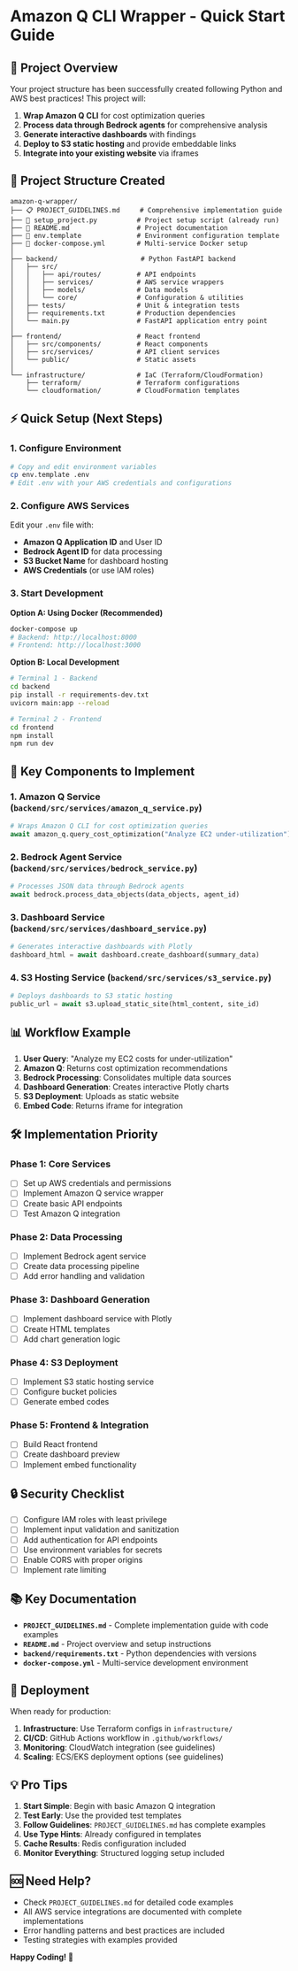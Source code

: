 # Amazon Q CLI Wrapper - Quick Start Guide

## 🎯 Project Overview

Your project structure has been successfully created following Python and AWS best practices! This project will:

1. **Wrap Amazon Q CLI** for cost optimization queries
2. **Process data through Bedrock agents** for comprehensive analysis
3. **Generate interactive dashboards** with findings
4. **Deploy to S3 static hosting** and provide embeddable links
5. **Integrate into your existing website** via iframes

## 📁 Project Structure Created

```
amazon-q-wrapper/
├── 📋 PROJECT_GUIDELINES.md     # Comprehensive implementation guide
├── 🚀 setup_project.py          # Project setup script (already run)
├── 📖 README.md                 # Project documentation
├── 🔧 env.template              # Environment configuration template
├── 🐳 docker-compose.yml        # Multi-service Docker setup
│
├── backend/                     # Python FastAPI backend
│   ├── src/
│   │   ├── api/routes/         # API endpoints
│   │   ├── services/           # AWS service wrappers
│   │   ├── models/             # Data models
│   │   └── core/               # Configuration & utilities
│   ├── tests/                  # Unit & integration tests
│   ├── requirements.txt        # Production dependencies
│   └── main.py                 # FastAPI application entry point
│
├── frontend/                   # React frontend
│   ├── src/components/         # React components
│   ├── src/services/           # API client services
│   └── public/                 # Static assets
│
└── infrastructure/             # IaC (Terraform/CloudFormation)
    ├── terraform/              # Terraform configurations
    └── cloudformation/         # CloudFormation templates
```

## ⚡ Quick Setup (Next Steps)

### 1. Configure Environment
```bash
# Copy and edit environment variables
cp env.template .env
# Edit .env with your AWS credentials and configurations
```

### 2. Configure AWS Services
Edit your `.env` file with:
- **Amazon Q Application ID** and User ID
- **Bedrock Agent ID** for data processing
- **S3 Bucket Name** for dashboard hosting
- **AWS Credentials** (or use IAM roles)

### 3. Start Development

**Option A: Using Docker (Recommended)**
```bash
docker-compose up
# Backend: http://localhost:8000
# Frontend: http://localhost:3000
```

**Option B: Local Development**
```bash
# Terminal 1 - Backend
cd backend
pip install -r requirements-dev.txt
uvicorn main:app --reload

# Terminal 2 - Frontend  
cd frontend
npm install
npm run dev
```

## 🔑 Key Components to Implement

### 1. Amazon Q Service (`backend/src/services/amazon_q_service.py`)
```python
# Wraps Amazon Q CLI for cost optimization queries
await amazon_q.query_cost_optimization("Analyze EC2 under-utilization")
```

### 2. Bedrock Agent Service (`backend/src/services/bedrock_service.py`)
```python
# Processes JSON data through Bedrock agents
await bedrock.process_data_objects(data_objects, agent_id)
```

### 3. Dashboard Service (`backend/src/services/dashboard_service.py`)
```python
# Generates interactive dashboards with Plotly
dashboard_html = await dashboard.create_dashboard(summary_data)
```

### 4. S3 Hosting Service (`backend/src/services/s3_service.py`)
```python
# Deploys dashboards to S3 static hosting
public_url = await s3.upload_static_site(html_content, site_id)
```

## 📊 Workflow Example

1. **User Query**: "Analyze my EC2 costs for under-utilization"
2. **Amazon Q**: Returns cost optimization recommendations
3. **Bedrock Processing**: Consolidates multiple data sources
4. **Dashboard Generation**: Creates interactive Plotly charts
5. **S3 Deployment**: Uploads as static website
6. **Embed Code**: Returns iframe for integration

## 🛠️ Implementation Priority

### Phase 1: Core Services
- [ ] Set up AWS credentials and permissions
- [ ] Implement Amazon Q service wrapper
- [ ] Create basic API endpoints
- [ ] Test Amazon Q integration

### Phase 2: Data Processing  
- [ ] Implement Bedrock agent service
- [ ] Create data processing pipeline
- [ ] Add error handling and validation

### Phase 3: Dashboard Generation
- [ ] Implement dashboard service with Plotly
- [ ] Create HTML templates
- [ ] Add chart generation logic

### Phase 4: S3 Deployment
- [ ] Implement S3 static hosting service
- [ ] Configure bucket policies
- [ ] Generate embed codes

### Phase 5: Frontend & Integration
- [ ] Build React frontend
- [ ] Create dashboard preview
- [ ] Implement embed functionality

## 🔒 Security Checklist

- [ ] Configure IAM roles with least privilege
- [ ] Implement input validation and sanitization  
- [ ] Add authentication for API endpoints
- [ ] Use environment variables for secrets
- [ ] Enable CORS with proper origins
- [ ] Implement rate limiting

## 📚 Key Documentation

- **`PROJECT_GUIDELINES.md`** - Complete implementation guide with code examples
- **`README.md`** - Project overview and setup instructions
- **`backend/requirements.txt`** - Python dependencies with versions
- **`docker-compose.yml`** - Multi-service development environment

## 🚀 Deployment

When ready for production:

1. **Infrastructure**: Use Terraform configs in `infrastructure/`
2. **CI/CD**: GitHub Actions workflow in `.github/workflows/`
3. **Monitoring**: CloudWatch integration (see guidelines)
4. **Scaling**: ECS/EKS deployment options (see guidelines)

## 💡 Pro Tips

1. **Start Simple**: Begin with basic Amazon Q integration
2. **Test Early**: Use the provided test templates
3. **Follow Guidelines**: `PROJECT_GUIDELINES.md` has complete examples
4. **Use Type Hints**: Already configured in templates
5. **Cache Results**: Redis configuration included
6. **Monitor Everything**: Structured logging setup included

## 🆘 Need Help?

- Check `PROJECT_GUIDELINES.md` for detailed code examples
- All AWS service integrations are documented with complete implementations
- Error handling patterns and best practices are included
- Testing strategies with examples provided

**Happy Coding! 🎉** 